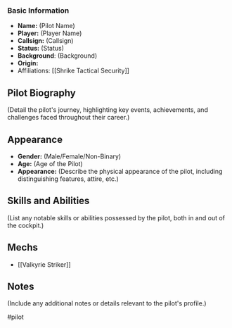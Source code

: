 ### Basic Information

- **Name:** (Pilot Name)
- **Player:** (Player Name)
- **Callsign:** (Callsign)
- **Status:** (Status)
- **Background**: (Background)
- **Origin:** 
- Affiliations: [[Shrike Tactical Security]]
## Pilot Biography

(Detail the pilot's journey, highlighting key events, achievements, and challenges faced throughout their career.)

## Appearance

- **Gender:** (Male/Female/Non-Binary)
- **Age:** (Age of the Pilot)
- **Appearance:** (Describe the physical appearance of the pilot, including distinguishing features, attire, etc.)

## Skills and Abilities

(List any notable skills or abilities possessed by the pilot, both in and out of the cockpit.)

## Mechs

- [[Valkyrie Striker]]

## Notes

(Include any additional notes or details relevant to the pilot's profile.)

#pilot
